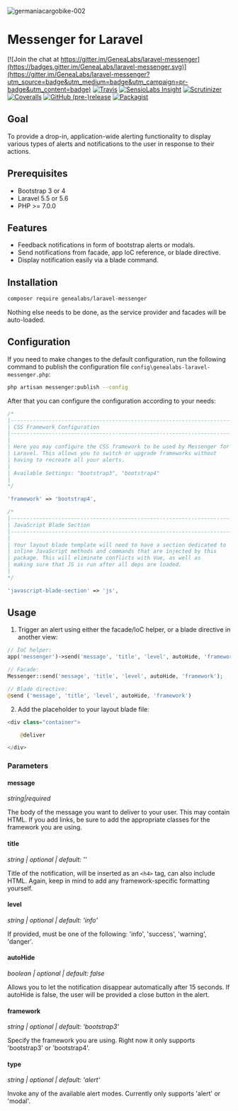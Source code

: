![germaniacargobike-002](https://user-images.githubusercontent.com/1791050/30284899-2fcd34be-96d1-11e7-8ded-c41b7e9f5879.jpg)

# Messenger for Laravel
[![Join the chat at https://gitter.im/GeneaLabs/laravel-messenger](https://badges.gitter.im/GeneaLabs/laravel-messenger.svg)](https://gitter.im/GeneaLabs/laravel-messenger?utm_source=badge&utm_medium=badge&utm_campaign=pr-badge&utm_content=badge)
[![Travis](https://img.shields.io/travis/GeneaLabs/laravel-messenger.svg)](https://travis-ci.org/GeneaLabs/laravel-messenger)
[![SensioLabs Insight](https://img.shields.io/sensiolabs/i/90b80280-406d-419e-b02a-5debc51e709d.svg)](https://insight.sensiolabs.com/projects/90b80280-406d-419e-b02a-5debc51e709d/analyses/1)
[![Scrutinizer](https://img.shields.io/scrutinizer/g/GeneaLabs/laravel-messenger.svg)](https://scrutinizer-ci.com/g/GeneaLabs/laravel-messenger)
[![Coveralls](https://img.shields.io/coveralls/GeneaLabs/laravel-messenger.svg)](https://coveralls.io/github/GeneaLabs/laravel-messenger)
[![GitHub (pre-)release](https://img.shields.io/github/release/GeneaLabs/laravel-messenger/all.svg)](https://github.com/GeneaLabs/laravel-messenger)
[![Packagist](https://img.shields.io/packagist/dt/GeneaLabs/laravel-messenger.svg)](https://packagist.org/packages/genealabs/laravel-messenger)

## Goal
To provide a drop-in, application-wide alerting functionality to display various
 types of alerts and notifications to the user in response to their actions.

## Prerequisites
- Bootstrap 3 or 4
- Laravel 5.5 or 5.6
- PHP >= 7.0.0

## Features
- Feedback notifications in form of bootstrap alerts or modals.
- Send notifications from facade, app IoC reference, or blade
  directive.
- Display notification easily via a blade command.

## Installation
```sh
composer require genealabs/laravel-messenger
```

Nothing else needs to be done, as the service provider and facades will be auto-loaded.

## Configuration
If you need to make changes to the default configuration, run the following
command to publish the configuration file `config\genealabs-laravel-messenger.php`:
```sh
php artisan messenger:publish --config
```

After that you can configure the configuration according to your needs:
```php
/*
|--------------------------------------------------------------------------
| CSS Framework Configuration
|--------------------------------------------------------------------------
|
| Here you may configure the CSS framework to be used by Messenger for
| Laravel. This allows you to switch or upgrade frameworks without
| having to recreate all your alerts.
|
| Available Settings: "bootstrap3", "bootstrap4"
|
*/

'framework' => 'bootstrap4',

/*
|--------------------------------------------------------------------------
| JavaScript Blade Section
|--------------------------------------------------------------------------
|
| Your layout blade template will need to have a section dedicated to
| inline JavaScript methods and commands that are injected by this
| package. This will eliminate conflicts with Vue, as well as
| making sure that JS is run after all deps are loaded.
|
*/

'javascript-blade-section' => 'js',
```

## Usage
1. Trigger an alert using either the facade/IoC helper, or a blade directive
  in another view:
  ```php
  // IoC helper:
  app('messenger')->send('message', 'title', 'level', autoHide, 'framework');

  // Facade:
  Messenger::send('message', 'title', 'level', autoHide, 'framework');

  // Blade directive:
  @send ('message', 'title', 'level', autoHide, 'framework')
  ```
2. Add the placeholder to your layout blade file:
  ```php
  <div class="container">

      @deliver

  </div>
  ```

### Parameters
#### **message**
_string|required_

The body of the message you want to deliver to your user. This may contain
 HTML. If you add links, be sure to add the appropriate classes for the
 framework you are using.

#### **title**
_string | optional | default: ''_

Title of the notification, will be inserted as an `<h4>` tag, can also include
 HTML. Again, keep in mind to add any framework-specific formatting yourself.

#### **level**
_string | optional | default: 'info'_

If provided, must be one of the following: 'info', 'success', 'warning',
 'danger'.

#### **autoHide**
_boolean | optional | default: false_

Allows you to let the notification disappear automatically after 15 seconds. If
 autoHide is false, the user will be provided a close button in the alert.

#### **framework**
_string | optional | default: 'bootstrap3'_

Specify the framework you are using. Right now it only supports 'bootstrap3'
  or 'bootstrap4'.
#### **type**
_string | optional | default: 'alert'_

Invoke any of the available alert modes. Currently only supports 'alert' or
 'modal'.
